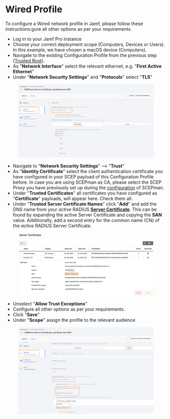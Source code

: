 # Wired Profile

To configure a Wired network profile in Jamf, please follow these instructions:gure all other options as per your requirements.

* Log in to your Jamf Pro instance
* Choose your correct deployment scope (Computers, Devices or Users). In this example, we have chosen a macOS device (Computers).
* Navigate to the existing Configuration Profile from the previous step ([Trusted Root](trusted-root.md)).
* As "**Network Interface**" select the relevant ethernet, e.g. "**First Active Ethernet**"
* Under "**Network Security Settings**" and "**Protocols**" select "**TLS**"

<figure><img src="../../.gitbook/assets/image (9) (2).png" alt=""><figcaption></figcaption></figure>

* Navigate to "**Network Security Settings**" --> "**Trust**"
* As "**Identity Certificate**" select the client authentication certificate you have configured in your SCEP payload of this Configuration Profile before. In case you are using SCEPman as CA, please select the SCEP Proxy you have previously set up during the [configuration](https://docs.scepman.com/certificate-deployment/jamf/general) of SCEPman.
* Under "**Trusted Certificates**" all certificates you have configured as "**Certificate**" payloads, will appear here. Check them all.
* Under "**Trusted Server Certificate Names**" click "**Add**" and add the DNS name from your _active_ RADIUS [**Server Certificate**](../../portal/settings/settings-server/certificates.md). This can be found by expanding the active Server Certificate and copying the **SAN** value. Additionally, add a second entry for the common name (CN) of the _active_ RADIUS Server Certificate.

<figure><img src="../../.gitbook/assets/image (3) (1) (2).png" alt=""><figcaption></figcaption></figure>

* Unselect "**Allow Trust Exceptions**"
* Configure all other options as per your requirements.
* Click "**Save**"
* Under "**Scope**" assign the profile to the relevant audience

<figure><img src="../../.gitbook/assets/image (2) (1) (1).png" alt=""><figcaption></figcaption></figure>
